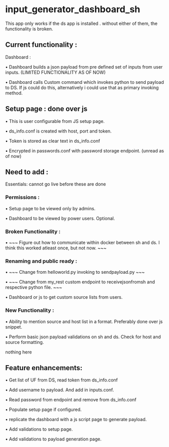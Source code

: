 # input_generator_dashboard_sh 

This app only works if the ds app is installed <app name>. without either of them, the functionality is broken.

## Current functionality : 


Dashboard :

• Dashboard builds a json payload from pre defined set of inputs from user inputs. (LIMITED FUNCTIONALITY AS OF NOW)

• Dashboard calls Custom command which invokes python to send payload to DS. If js could do this, alternatively i could use that as primary invoking method.

## Setup page : done over js 

• This is user configurable from JS setup page.

• ds_info.conf is created with host, port and token.

• Token is stored as clear text in ds_info.conf

• Encrypted in passwords.conf with password storage endpoint. (unread as of now)

## Need to add : 

Essentials: cannot go live before these are done

### Permissions :
• Setup page to be viewed only by admins.

• Dashboard to be viewed by power users. Optional.

### Broken Functionality :
• ~~~ Figure out how to communicate within docker between sh and ds. I think this worked atleast once, but not now. ~~~

### Renaming and public ready :
• ~~~ Change from helloworld.py invoking to sendpayload.py ~~~

• ~~~ Change from my_rest custom endpoint to receivejsonfromsh and respective python file. ~~~

• Dashboard or js to get custom source lists from users.

### New Functionality :
• Ability to mention source and host list in a format. Preferably done over js snippet.

• Perform basic json payload validations on sh and ds. Check for host and source formatting.



<can go live without this but essential>
nothing here

## Feature enhancements:

• Get list of UF from DS, read token from ds_info.conf

• Add username to payload. And add in inputs.conf.

• Read password from endpoint and remove from ds_info.conf

• Populate setup page if configured.

• replicate the dashboard with a js script page to generate payload.

• Add validations to setup page.

• Add validations to payload generation page.
   



